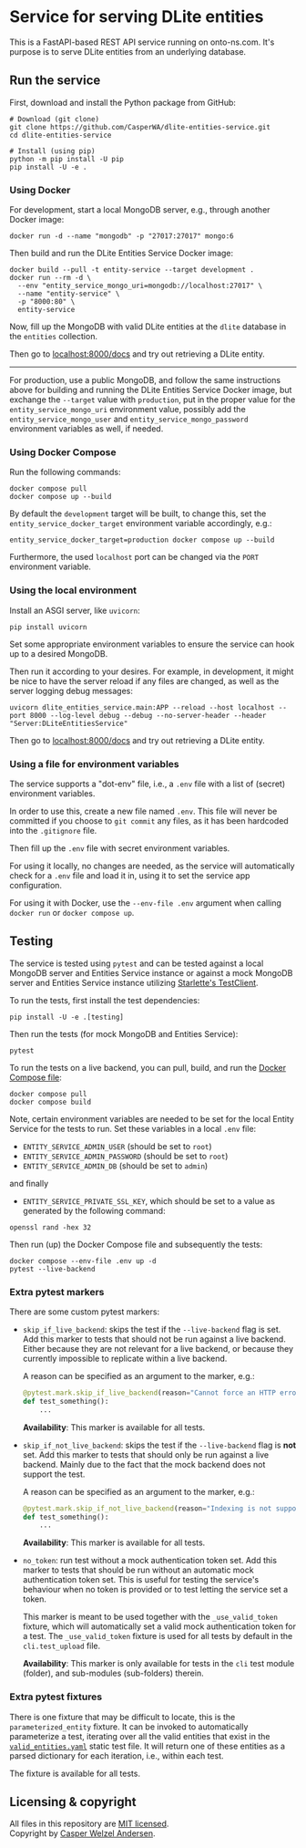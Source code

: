 # Service for serving DLite entities

This is a FastAPI-based REST API service running on onto-ns.com.
It's purpose is to serve DLite entities from an underlying database.

## Run the service

First, download and install the Python package from GitHub:

```shell
# Download (git clone)
git clone https://github.com/CasperWA/dlite-entities-service.git
cd dlite-entities-service

# Install (using pip)
python -m pip install -U pip
pip install -U -e .
```

### Using Docker

For development, start a local MongoDB server, e.g., through another Docker image:

```shell
docker run -d --name "mongodb" -p "27017:27017" mongo:6
```

Then build and run the DLite Entities Service Docker image:

```shell
docker build --pull -t entity-service --target development .
docker run --rm -d \
  --env "entity_service_mongo_uri=mongodb://localhost:27017" \
  --name "entity-service" \
  -p "8000:80" \
  entity-service
```

Now, fill up the MongoDB with valid DLite entities at the `dlite` database in the `entities` collection.

Then go to [localhost:8000/docs](http://localhost:8000/docs) and try out retrieving a DLite entity.

---

For production, use a public MongoDB, and follow the same instructions above for building and running the DLite Entities Service Docker image, but exchange the `--target` value with `production`, put in the proper value for the `entity_service_mongo_uri` environment value, possibly add the `entity_service_mongo_user` and `entity_service_mongo_password` environment variables as well, if needed.

### Using Docker Compose

Run the following commands:

```shell
docker compose pull
docker compose up --build
```

By default the `development` target will be built, to change this, set the `entity_service_docker_target` environment variable accordingly, e.g.:

```shell
entity_service_docker_target=production docker compose up --build
```

Furthermore, the used `localhost` port can be changed via the `PORT` environment variable.

### Using the local environment

Install an ASGI server, like `uvicorn`:

```shell
pip install uvicorn
```

Set some appropriate environment variables to ensure the service can hook up to a desired MongoDB.

Then run it according to your desires.
For example, in development, it might be nice to have the server reload if any files are changed, as well as the server logging debug messages:

```shell
uvicorn dlite_entities_service.main:APP --reload --host localhost --port 8000 --log-level debug --debug --no-server-header --header "Server:DLiteEntitiesService"
```

Then go to [localhost:8000/docs](http://localhost:8000/docs) and try out retrieving a DLite entity.

### Using a file for environment variables

The service supports a "dot-env" file, i.e., a `.env` file with a list of (secret) environment variables.

In order to use this, create a new file named `.env`.
This file will never be committed if you choose to `git commit` any files, as it has been hardcoded into the `.gitignore` file.

Then fill up the `.env` file with secret environment variables.

For using it locally, no changes are needed, as the service will automatically check for a `.env` file and load it in, using it to set the service app configuration.

For using it with Docker, use the `--env-file .env` argument when calling `docker run` or `docker compose up`.

## Testing

The service is tested using `pytest` and can be tested against a local MongoDB server and Entities Service instance or against a mock MongoDB server and Entities Service instance utilizing [Starlette's TestClient](https://fastapi.tiangolo.com/reference/testclient/#test-client-testclient).

To run the tests, first install the test dependencies:

```shell
pip install -U -e .[testing]
```

Then run the tests (for mock MongoDB and Entities Service):

```shell
pytest
```

To run the tests on a live backend, you can pull, build, and run the [Docker Compose file](docker-compose.yml):

```shell
docker compose pull
docker compose build
```

Note, certain environment variables are needed to be set for the local Entity Service for the tests to run.
Set these variables in a local `.env` file:

- `ENTITY_SERVICE_ADMIN_USER` (should be set to `root`)
- `ENTITY_SERVICE_ADMIN_PASSWORD` (should be set to `root`)
- `ENTITY_SERVICE_ADMIN_DB` (should be set to `admin`)

and finally

- `ENTITY_SERVICE_PRIVATE_SSL_KEY`, which should be set to a value as generated by the following command:

```shell
openssl rand -hex 32
```

Then run (up) the Docker Compose file and subsequently the tests:

```shell
docker compose --env-file .env up -d
pytest --live-backend
```

### Extra pytest markers

There are some custom pytest markers:

- `skip_if_live_backend`: skips the test if the `--live-backend` flag is set.
  Add this marker to tests that should not be run against a live backend.
  Either because they are not relevant for a live backend, or because they currently impossible to replicate within a live backend.

  A reason can be specified as an argument to the marker, e.g.:

  ```python
  @pytest.mark.skip_if_live_backend(reason="Cannot force an HTTP error")
  def test_something():
      ...
  ```

  **Availability**: This marker is available for all tests.

- `skip_if_not_live_backend`: skips the test if the `--live-backend` flag is **not** set.
  Add this marker to tests that should only be run against a live backend.
  Mainly due to the fact that the mock backend does not support the test.

  A reason can be specified as an argument to the marker, e.g.:

  ```python
  @pytest.mark.skip_if_not_live_backend(reason="Indexing is not supported by mongomock")
  def test_something():
      ...
  ```

  **Availability**: This marker is available for all tests.

- `no_token`: run test without a mock authentication token set.
  Add this marker to tests that should be run without an automatic mock authentication token set.
  This is useful for testing the service's behaviour when no token is provided or to test letting the service set a token.

  This marker is meant to be used together with the `_use_valid_token` fixture, which will automatically set a valid mock authentication token for a test.
  The `_use_valid_token` fixture is used for all tests by default in the `cli.test_upload` file.

  **Availability**: This marker is only available for tests in the `cli` test module (folder), and sub-modules (sub-folders) therein.

### Extra pytest fixtures

There is one fixture that may be difficult to locate, this is the `parameterized_entity` fixture.
It can be invoked to automatically parameterize a test, iterating over all the valid entities that exist in the [`valid_entities.yaml`](tests/static/valid_entities.yaml) static test file.
It will return one of these entities as a parsed dictionary for each iteration, i.e., within each test.

The fixture is available for all tests.

## Licensing & copyright

All files in this repository are [MIT licensed](LICENSE).  
Copyright by [Casper Welzel Andersen](https://github.com/CasperWA).
